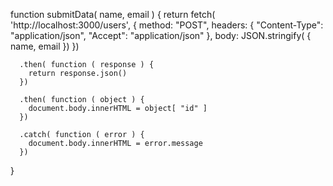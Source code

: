 function submitData( name, email ) {
    return fetch( 'http://localhost:3000/users', {
        method: "POST",
        headers: {
        "Content-Type": "application/json",
        "Accept": "application/json"
        },
        body: JSON.stringify( {
          name,
          email
        })
      })

      .then( function ( response ) {
        return response.json()
      })

      .then( function ( object ) {
        document.body.innerHTML = object[ "id" ]
      })

      .catch( function ( error ) {
        document.body.innerHTML = error.message
      })
  }